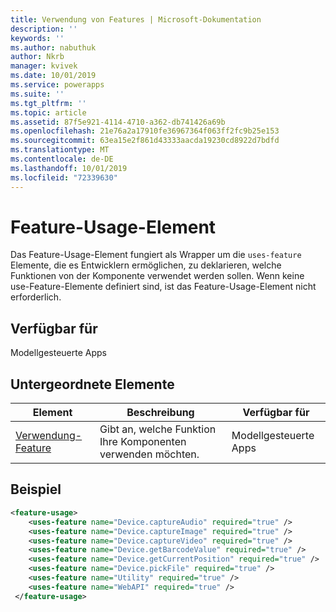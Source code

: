 ```yaml
---
title: Verwendung von Features | Microsoft-Dokumentation
description: ''
keywords: ''
ms.author: nabuthuk
author: Nkrb
manager: kvivek
ms.date: 10/01/2019
ms.service: powerapps
ms.suite: ''
ms.tgt_pltfrm: ''
ms.topic: article
ms.assetid: 87f5e921-4114-4710-a362-db741426a69b
ms.openlocfilehash: 21e76a2a17910fe36967364f063ff2fc9b25e153
ms.sourcegitcommit: 63ea15e2f861d43333aacda19230cd8922d7bdfd
ms.translationtype: MT
ms.contentlocale: de-DE
ms.lasthandoff: 10/01/2019
ms.locfileid: "72339630"
---
```

# <a name="feature-usage-element"></a>Feature-Usage-Element

Das Feature-Usage-Element fungiert als Wrapper um die `uses-feature` Elemente, die es Entwicklern ermöglichen, zu deklarieren, welche Funktionen von der Komponente verwendet werden sollen. Wenn keine use-Feature-Elemente definiert sind, ist das Feature-Usage-Element nicht erforderlich.

## <a name="available-for"></a>Verfügbar für

Modellgesteuerte Apps

## <a name="child-elements"></a>Untergeordnete Elemente

|Element|Beschreibung|Verfügbar für|
|--|--|-----|
|[Verwendung-Feature](uses-feature.md)|Gibt an, welche Funktion Ihre Komponenten verwenden möchten.|Modellgesteuerte Apps|


## <a name="example"></a>Beispiel

```XML
<feature-usage>
    <uses-feature name="Device.captureAudio" required="true" />
    <uses-feature name="Device.captureImage" required="true" />
    <uses-feature name="Device.captureVideo" required="true" />
    <uses-feature name="Device.getBarcodeValue" required="true" />
    <uses-feature name="Device.getCurrentPosition" required="true" />
    <uses-feature name="Device.pickFile" required="true" />
    <uses-feature name="Utility" required="true" />
    <uses-feature name="WebAPI" required="true" />
 </feature-usage>
```
